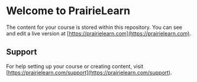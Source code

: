 # Welcome to PrairieLearn

The content for your course is stored within this repository. You can see and edit a live version at [https://prairielearn.com](https://prairielearn.com).

## Support

For help setting up your course or creating content, visit [https://prairielearn.com/support](https://prairielearn.com/support).

